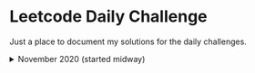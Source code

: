 # Leetcode Daily Challenge

Just a place to document my solutions for the daily challenges.

<details>
  <summary>November 2020 (started midway)</summary>
<br>
  <ul>
    <li><a href = "https://github.com/hot9cups/leetcode-daily-challenge/blob/main/Solutions/Poor%20Pigs.md"> Nov 14 - Poor Pigs </a></li>
    <li><a href = "#"> Second Thing </a></li>
  </ul>
</details>
